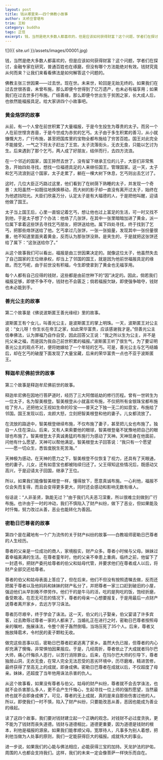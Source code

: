 ```yaml
---
layout: post
title: 钱从哪里来——四个佛教小故事
author: 太桥旦曾堪布
trim: 王盼
category: buddha
tags: 正信
excerpt: 钱，当然是绝大多数人都喜欢的，但是应该如何获得财富？这个问题，学者们在探讨，金融专家在研究，普通百姓也在琢磨，但没有哪个方法能绝对有效。钱财究竟从何而来？让我们来看看佛法是如何解答这个问题的。
---
```


![]({{ site.url }}/assets/images/00001.jpg)

钱，当然是绝大多数人都喜欢的，但是应该如何获得财富？这个问题，学者们在探讨，金融专家在研究，普通百姓也在琢磨，但没有哪个方法能绝对有效。钱财究竟从何而来？让我们来看看佛法是如何解答这个问题的。

佛教主张三世因果——过去世。现在世。未来世，轮回是无始无终的。如果我们在过去世很吝啬，未曾布施，那么即便今世得到了亿万遗产，也未必有福享用；如果我们在过去世多行布施。广结善缘，那么即便今世出生于贫困之家，长大成人后，也依然能福报具足。给大家讲四个小故事吧。

### 黄金烙饼的故事 ###

从前，有一个人曾在前世积累了大量福报，于是今生投生为尊贵的太子。而另一个人在前世悭贪吝啬，于是今世成为赤贫的乞丐。太子由于多生积累的善习，从小就慷慨大方，广行布施，甚至把国库里的宝物全都布施给了穷苦百姓。国王对此完全不能接受，一气之下将太子赶出了王宫。太子流落街头，无衣无食，只能以乞讨为生。后来遇到了那个乞丐，两人成了好朋友，结伴而行，去四方流浪。

在一个邻近的国家，国王猝然去世了，没有留下继承王位的儿子，大臣们非常焦急，开始四处寻找，想找一位福德具足的人来继任国王。管理国家。这一天，太子和乞丐流浪到这个国家，太子走累了，躺在一棵大树下休息，乞丐则出去乞讨了。

这时，几位大臣正巧路过这里，他们看到了在树荫下熟睡的太子，并发现一个奇景：太阳虽然一如既往地换换移动，而大树的影子却一直没有离开过太子，始终在为他遮挡阳光。大臣们欣喜万分，认定太子是有大福德的人，于是把他叫醒，迎请他做了国王。

太子当上国王后，心里一直惦记着乞丐，想让他也过上富足的生活，可一时又找不到他，于是太子想了个办法：他烙了几张饼，在其中一张里暗暗加进了黄金，派一位属下拿着这些饼去寻找乞丐朋友，把饼送给他。属下四处寻找，终于找到了乞丐，把那些烙饼送给了他。乞丐拿过几张饼，一张一张掂量，发现其中一张份量很重，他不知道里面夹着黄金，反而认为那张饼没熟，是夹生的，于是就把这张饼还给了属下：“这张送给你了。”

从这个故事我们可以看出，福报是由三世因果决定的。就像这位太子，他虽然失去了自己国家的王位继承权，却当上了邻国的国王，就是因为他前世福报具足的缘故。而乞丐呢，由于前世没有积福，今生即使拿到了黄金也无福享用。

每个人都有自己应得的钱财，这些都是由前世种下的“因”决定的。因此，倘若我们福报足够，即使不争不夺，钱财也不会匮乏；倘若福报欠缺，即使强争暗夺，钱财也未必能到手。

### 善光公主的故事 ###

第二个故事是《佛说波斯匿王善光缘经》里的故事。

波斯匿王有个女儿，叫善光公主，是波斯匿王的掌上明珠。一天，波斯匿王对公主说：“女儿呀！你生长在帝王之家，如此荣华富贵，应该感谢我才是。”但善光公主信奉佛法，认为罪福乃自作自受，因此回答父王说：“我之所以生为公主，并不是托父亲之福，而是因为我自己前世积累的福报。”波斯匿王听了很生气，为了要证明善光公主的观点不对，便将她嫁给了一个年轻的乞丐。可是，善光公主与乞丐结婚后，却在乞丐的破屋下面发现了大量宝藏，后来的荣华富贵一点也不亚于波斯匿王。

### 释迦牟尼佛前世的故事 ###

第三个故事是释迦牟尼佛前世的故事。

释迦牟尼佛在因地行菩萨道时，经历了三大阿僧祇劫的修行历程。曾有一世转生为一位太子，名为智美根登。智美根登从小就喜欢布施，不仅把所有金银珠宝都布施给了穷人，还把他父王视如生命的珍宝——普天之下独一无二的如意宝，布施给了邻国。国王发现以后，龙颜大怒，立刻把智美根登和他的妻子。儿女都流放了。

在流放的路途中，智美根登继续布施，不仅布施了妻子，甚至把儿女也布施了。独自一人住在深山。后来，又有人来索要他的眼球，智美根登毫不犹豫地把自己的眼球也布施了。智美根登太子真诚勇猛的布施行为感动了天神。天神现身在他面前，问他有什么愿望，天神可以帮他满足。智美根登太子回答说：“我只有一个愿望——愿一切众生，悉皆度脱生死苦海。”

天神极为感动，在天神的愿力之下，智美根登不仅恢复了视力，还具有了天眼通，他的妻子。儿女，还有如意宝也都被陆续归还了。父王得知这些情况后，既感动又高兴，于是迎请太子回国，继承了王位。

所以，如果我们能像智美根登一样，懂得放下，愿意真诚布施。一心利他，福报不仅会失而复得，而且会变得更多更大，同时还会感动和影响无数有缘人。

俗话说：“人非圣贤，孰能无过？”由于我们凡夫恶习深重，所以很难立刻做到广行布施。也许由于一时的冲动，我们不慎陷入了财产纠纷，做下了恶业，但如果能及时忏悔，努力改过从善，恶业也能转化为善因。

### 密勒日巴尊者的故事 ###

第四个是在藏地有一个广为流传的关于财产纠纷的故事——白教祖师密勒日巴尊者的人生经历。

尊者的父亲是一位成功的商人，家境殷实，财产众多。尊者小时候与父母。妹妹过着幸福美满的生活。在尊者童年时，他的父亲不幸患上重病，临终之前，他留下了一封遗书，把财产委托给尊者的伯父和姑母代管，并要求他们在尊者成人以后，将财产全部交还给尊者。

尊者的伯父和姑母表面上答应了，但在后来，他们不但没有按照遗嘱去做，反而还把属于尊者以及他妈妈和妹妹的财产私分了，并把尊者一家三口赶到破旧的小屋，强迫他们从早到晚不停劳作。他们干的是牛马的活，吃的是狗吃的饭，饱经折磨，备受欺凌。在忍无可忍的情况下，尊者的母亲一心想要报复，于是用最后一点财产送尊者离开家乡，去远方学习诛法。

尊者历尽艰辛，终于学会了诛法。这一天，伯父的儿子娶亲，伯父宴请了许多宾客，过去欺辱过尊者一家的人都来了。当婚礼正在进行之时，密勒日巴尊者按照母亲的嘱咐，施展诛法，令整个房子轰然倒塌，当场压死了35个人。后来，尊者又施放降雹术，令村民的麦子颗粒无收。

做完这些恶事以后，密勒日巴尊者赶紧逃离了家乡。虽然大仇已报，但尊者的内心却充满了懊悔，非常惧怕因果报应。于是，几经周折，尊者依止了大成就者玛尔巴大师，痛心忏悔杀人恶行，以苦行消除罪业。后来，在玛尔巴大师的引导下，尊者独居山洞，无衣无食，在常人完全无法忍受的恶劣环境中，历尽磨难，精进苦修，最终获得了至高无上的成就，即身成佛。密勒日巴尊者在成就以后，不仅超度了母亲。妹妹，还超度了当年他用诛法杀害的仇人。

从这个故事看，如果没有尊者与伯父。姑母的财产纠纷，尊者就不会去学诛法，也就不会杀害那么多人，更不会产生忏悔心，生起寻找一位上师的强烈愿望，当然最终也就不会即身成佛了。可见，尊者的无上成就，真的是来自那些伤害过他的人。所以，即使我们一时不慎，陷入了财产纠纷，只要能改恶从善，恶因也能成为善业的缘起。

读了这四个故事，我们要对钱财建立起一个正确的观念。对钱财不必过度贪执，更不能为了钱财而丧失道德。钱财与道德相比，道德更重要，因为道德是钱财的根本，利他是福报的源泉。如果我们能孝顺父母。宽厚待人，凡事多为别人着想，把利他当做为人处事的原则，我们一定能获得巨大的福报。成就伟大的事业。

进一步说，如果我们的心能与佛法相应，必能获得三宝的加持。天龙护法的护佑，周围的人也都会支持我们。这样，我们的未来一定会像菩萨一样快乐而自在。
